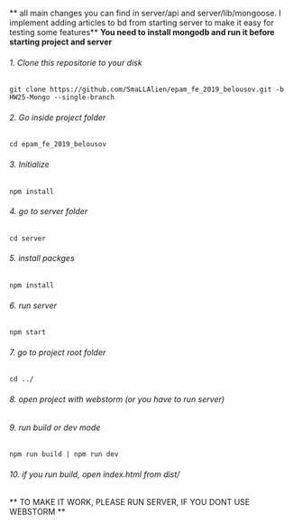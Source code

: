 ** all main changes you can find in server/api and server/lib/mongoose. I implement adding articles to bd from starting server to make it easy for testing some features**
**You need to install mongodb and run it before starting project and server**
###### 1. Clone this repositorie to your disk
```
git clone https://github.com/SmaLLAlien/epam_fe_2019_belousov.git -b HW25-Mongo --single-branch

```
###### 2. Go inside project folder
```
cd epam_fe_2019_belousov
```
###### 3. Initialize
```
npm install
```
###### 4. go to server folder

```
cd server
```
###### 5. install packges
```
npm install
```
###### 6. run server
```
npm start
```
###### 7. go to project root folder
```
cd ../
```
###### 8. open project with webstorm (or you have to run server) 
###### 9. run build or dev mode
```
npm run build | npm run dev
```

###### 10. if you run build, open index.html from dist/

** TO MAKE IT WORK, PLEASE RUN SERVER, IF YOU DONT USE WEBSTORM **




